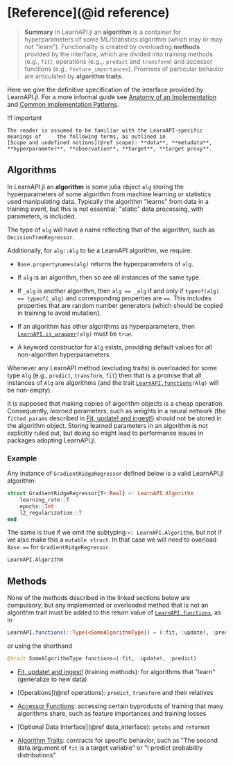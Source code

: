 # [Reference](@id reference)

> **Summary** In LearnAPI.jl an **algorithm** is a container for hyperparameters of some
> ML/Statistics algorithm (which may or may not "learn"). Functionality is created by
> overloading **methods** provided by the interface, which are divided into training
> methods (e.g., `fit`), operations (e.g.,. `predict` and `transform`) and accessor
> functions (e.g., `feature_importances`). Promises of particular behavior are articulated
> by **algorithm traits**.

Here we give the definitive specification of the interface provided by LearnAPI.jl. For a
more informal guide see  [Anatomy of an Implementation](@ref) and [Common Implementation Patterns](@ref).

!!! important

    The reader is assumed to be familiar with the LearnAPI-specific meanings of     the following terms, as outlined in 
	[Scope and undefined notions](@ref scope): **data**, **metadata**, 
	**hyperparameter**, **observation**, **target**, **target proxy**.
	
## Algorithms

In LearnAPI.jl an **algorithm** is some julia object `alg` storing the hyperparameters of
some algorithm from machine learning or statistics used manipulating data. Typically the
algorithm "learns" from data in a training event, but this is not essential; "static" data
processing, with parameters, is included. 

The type of `alg` will have a name reflecting that of the algorithm, such as
`DecisionTreeRegressor`.

Additionally, for `alg::Alg` to be a LearnAPI algorithm, we require:

- `Base.propertynames(alg)` returns the hyperparameters of `alg`.

- If `alg` is an algorithm, then so are all instances of the same type.

- If `_alg` is another algorithm, then `alg == _alg` if and only if `typeof(alg) == typeof(_alg)` and
  corresponding properties are `==`. This includes properties that are random number
  generators (which should be copied in training to avoid mutation).

- If an algorithm has other algorithms as hyperparameters, then [`LearnAPI.is_wrapper`](@ref)`(alg)`
  must be `true`.

- A keyword constructor for `Alg` exists, providing default values for *all* non-algorithm
  hyperparameters.

Whenever any LearnAPI method (excluding traits) is overloaded for some type `Alg` (e.g.,
`predict`, `transform`, `fit`) then that is a promise that all instances of `Alg` are
algorithms (and the trait [`LearnAPI.functions`](@ref)`(Alg)` will be non-empty).

It is supposed that making copies of algorithm objects is a cheap operation. Consequently,
*learned* parameters, such as weights in a neural network (the `fitted_params` described
in [Fit, update! and ingest!](@ref)) should not be stored in the algorithm object. Storing
learned parameters in an algorithm is not explicitly ruled out, but doing so might lead to
performance issues in packages adopting LearnAPI.jl.


### Example

Any instance of `GradientRidgeRegressor` defined below is a valid LearnAPI.jl algorithm:

```julia
struct GradientRidgeRegressor{T<:Real} <: LearnAPI.Algorithm
    learning_rate::T
    epochs::Int
    l2_regularization::T
end
```

The same is true if we omit the subtyping `<: LearnAPI.Algorithm`, but not if we also make
this a `mutable struct`. In that case we will need to overload `Base.==` for
`GradientRidgeRegressor`.

```@docs
LearnAPI.Algorithm
```

## Methods

None of the methods described in the linked sections below are compulsory, but any
implemented or overloaded method that is not an algorithm trait must be added to the return
value of [`LearnAPI.functions`](@ref), as in

```julia
LearnAPI.functions(::Type{<SomeAlgorithmType}) = (:fit, :update!, :predict)
```

or using the shorthand

```julia
@trait SomeAlgorithmType functions=(:fit, :update!, :predict)
```

- [Fit, update! and ingest!](@ref) (training methods): for algorithms that "learn" (generalize
  to new data)

- [Operations](@ref operations): `predict`, `transform` and their relatives

- [Accessor Functions](@ref): accessing certain byproducts of training that many algorithms
  share, such as feature importances and training losses
  
- [Optional Data Interface](@ref data_interface): `getobs` and `reformat`

- [Algorithm Traits](@ref): contracts for specific behavior, such as "The second data
  argument of `fit` is a target variable" or "I predict probability distributions"
  
